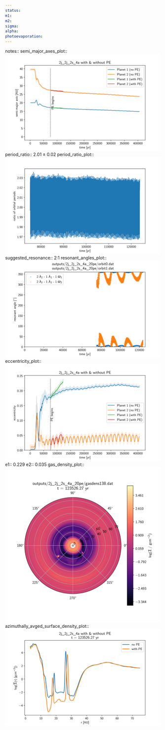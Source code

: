 ```yaml
---
status:
m1:
m2:
sigma:
alpha:
photoevaporation:
---
```


notes::
semi_major_axes_plot:: ![semi_major_axes_2j_2j_2s_4a_20pe.png](plots/semi_major_axes/semi_major_axes_2j_2j_2s_4a_20pe.png)
period_ratio:: 2.01 ± 0.02
period_ratio_plot:: ![period_ratio_2j_2j_2s_4a_20pe.png](plots/period_ratio/period_ratio_2j_2j_2s_4a_20pe.png)
suggested_resonance:: 2:1
resonant_angles_plot:: ![resonant_angles_2j_2j_2s_4a_20pe.png](plots/resonant_angles/resonant_angles_2j_2j_2s_4a_20pe.png)
eccentricity_plot:: ![eccentricity_2j_2j_2s_4a_20pe.png](plots/eccentricity/eccentricity_2j_2j_2s_4a_20pe.png)
e1:: 0.229
e2:: 0.035
gas_density_plot:: ![gas_density_2j_2j_2s_4a_20pe.png](plots/gas_density/gas_density_2j_2j_2s_4a_20pe.png)
azimuthally_avged_surface_density_plot:: ![azimuthally_avged_surface_density_2j_2j_2s_4a_20pe.png](plots/azimuthally_avged_surface_density/azimuthally_avged_surface_density_2j_2j_2s_4a_20pe.png)
